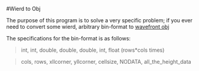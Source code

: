 #Wierd to Obj

The purpose of this program is to solve a very specific problem; if you ever
need to convert some wierd, arbitrary bin-format to [wavefront obj](http://en.wikipedia.org/wiki/Wavefront_.obj_file)


The specifications for the bin-format is as follows:

> int, int, double, double, double, int, float (rows*cols times)

> cols, rows, xllcorner, yllcorner, cellsize, NODATA, all_the_height_data